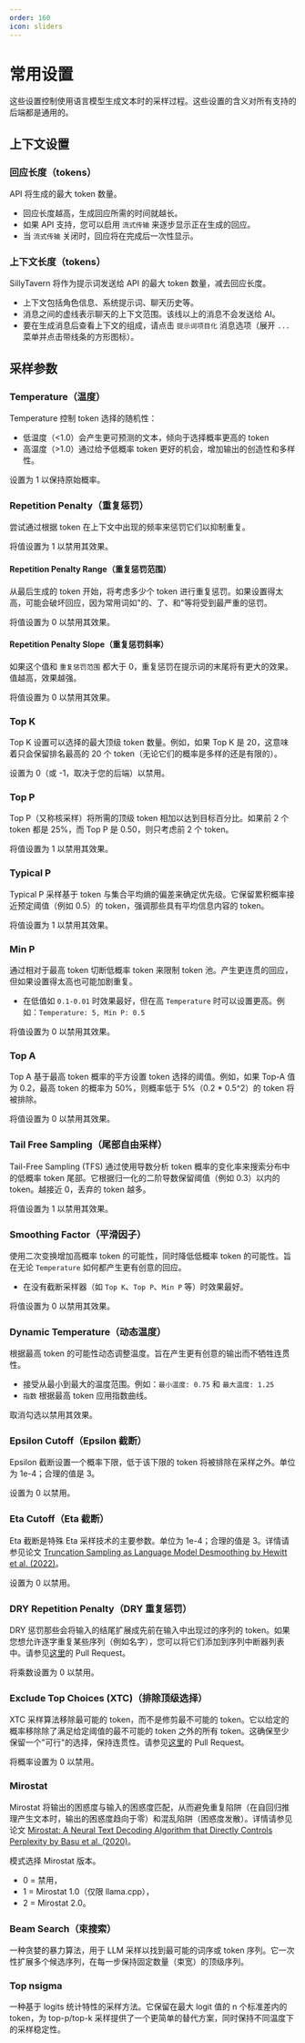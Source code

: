 ```yaml
---
order: 160
icon: sliders
---
```


# 常用设置

这些设置控制使用语言模型生成文本时的采样过程。这些设置的含义对所有支持的后端都是通用的。

## 上下文设置

### 回应长度（tokens）

API 将生成的最大 token 数量。

- 回应长度越高，生成回应所需的时间就越长。
- 如果 API 支持，您可以启用 `流式传输` 来逐步显示正在生成的回应。
- 当 `流式传输` 关闭时，回应将在完成后一次性显示。

### 上下文长度（tokens）

SillyTavern 将作为提示词发送给 API 的最大 token 数量，减去回应长度。

- 上下文包括角色信息、系统提示词、聊天历史等。
- 消息之间的虚线表示聊天的上下文范围。该线以上的消息不会发送给 AI。
- 要在生成消息后查看上下文的组成，请点击 `提示词项目化` 消息选项（展开 `...` 菜单并点击带线条的方形图标）。

## 采样参数

### Temperature（温度）

Temperature 控制 token 选择的随机性：

- 低温度（<1.0）会产生更可预测的文本，倾向于选择概率更高的 token
- 高温度（>1.0）通过给予低概率 token 更好的机会，增加输出的创造性和多样性。

设置为 1 以保持原始概率。

### Repetition Penalty（重复惩罚）

尝试通过根据 token 在上下文中出现的频率来惩罚它们以抑制重复。

将值设置为 1 以禁用其效果。

#### Repetition Penalty Range（重复惩罚范围）

从最后生成的 token 开始，将考虑多少个 token 进行重复惩罚。如果设置得太高，可能会破坏回应，因为常用词如"的、了、和"等将受到最严重的惩罚。

将值设置为 0 以禁用其效果。

#### Repetition Penalty Slope（重复惩罚斜率）

如果这个值和 `重复惩罚范围` 都大于 0，重复惩罚在提示词的末尾将有更大的效果。值越高，效果越强。

将值设置为 0 以禁用其效果。

### Top K

Top K 设置可以选择的最大顶级 token 数量。例如，如果 Top K 是 20，这意味着只会保留排名最高的 20 个 token（无论它们的概率是多样的还是有限的）。

设置为 0（或 -1，取决于您的后端）以禁用。

### Top P

Top P（又称核采样）将所需的顶级 token 相加以达到目标百分比。如果前 2 个 token 都是 25%，而 Top P 是 0.50，则只考虑前 2 个 token。

将值设置为 1 以禁用其效果。

### Typical P

Typical P 采样基于 token 与集合平均熵的偏差来确定优先级。它保留累积概率接近预定阈值（例如 0.5）的 token，强调那些具有平均信息内容的 token。

将值设置为 1 以禁用其效果。

### Min P

通过相对于最高 token 切断低概率 token 来限制 token 池。产生更连贯的回应，但如果设置得太高也可能加剧重复。

- 在低值如 `0.1-0.01` 时效果最好，但在高 `Temperature` 时可以设置更高。例如：`Temperature: 5, Min P: 0.5`

将值设置为 0 以禁用其效果。

### Top A

Top A 基于最高 token 概率的平方设置 token 选择的阈值。例如，如果 Top-A 值为 0.2，最高 token 的概率为 50%，则概率低于 5%（0.2 * 0.5^2）的 token 将被排除。

将值设置为 0 以禁用其效果。

### Tail Free Sampling（尾部自由采样）

Tail-Free Sampling (TFS) 通过使用导数分析 token 概率的变化率来搜索分布中的低概率 token 尾部。它根据归一化的二阶导数保留阈值（例如 0.3）以内的 token。越接近 0，丢弃的 token 越多。

将值设置为 1 以禁用其效果。

### Smoothing Factor（平滑因子）

使用二次变换增加高概率 token 的可能性，同时降低低概率 token 的可能性。旨在无论 `Temperature` 如何都产生更有创意的回应。

- 在没有截断采样器（如 `Top K`、`Top P`、`Min P` 等）时效果最好。

将值设置为 0 以禁用其效果。

### Dynamic Temperature（动态温度）

根据最高 token 的可能性动态调整温度。旨在产生更有创意的输出而不牺牲连贯性。

- 接受从最小到最大的温度范围。例如：`最小温度: 0.75` 和 `最大温度: 1.25`
- `指数` 根据最高 token 应用指数曲线。

取消勾选以禁用其效果。

### Epsilon Cutoff（Epsilon 截断）

Epsilon 截断设置一个概率下限，低于该下限的 token 将被排除在采样之外。单位为 1e-4；合理的值是 3。

设置为 0 以禁用。

### Eta Cutoff（Eta 截断）

Eta 截断是特殊 Eta 采样技术的主要参数。单位为 1e-4；合理的值是 3。详情请参见论文 [Truncation Sampling as Language Model Desmoothing by Hewitt et al. (2022)](https://arxiv.org/abs/2210.15191)。

设置为 0 以禁用。

### DRY Repetition Penalty（DRY 重复惩罚）

DRY 惩罚那些会将输入的结尾扩展成先前在输入中出现过的序列的 token。如果您想允许逐字重复某些序列（例如名字），您可以将它们添加到序列中断器列表中。请参见[这里](https://github.com/oobabooga/text-generation-webui/pull/5677)的 Pull Request。

将乘数设置为 0 以禁用。

### Exclude Top Choices (XTC)（排除顶级选择）

XTC 采样算法移除最可能的 token，而不是修剪最不可能的 token。它以给定的概率移除除了满足给定阈值的最不可能的 token 之外的所有 token。这确保至少保留一个"可行"的选择，保持连贯性。请参见[这里](https://github.com/oobabooga/text-generation-webui/pull/6335)的 Pull Request。

将概率设置为 0 以禁用。

### Mirostat

Mirostat 将输出的困惑度与输入的困惑度匹配，从而避免重复陷阱（在自回归推理产生文本时，输出的困惑度趋向于零）和混乱陷阱（困惑度发散）。详情请参见论文 [Mirostat: A Neural Text Decoding Algorithm that Directly Controls Perplexity by Basu et al. (2020)](https://arxiv.org/abs/2007.14966)。

模式选择 Mirostat 版本。

- 0 = 禁用，
- 1 = Mirostat 1.0（仅限 llama.cpp），
- 2 = Mirostat 2.0。

### Beam Search（束搜索）

一种贪婪的暴力算法，用于 LLM 采样以找到最可能的词序或 token 序列。它一次性扩展多个候选序列，在每一步保持固定数量（束宽）的顶级序列。

### Top nsigma

一种基于 logits 统计特性的采样方法。它保留在最大 logit 值的 n 个标准差内的 token，为 top-p/top-k 采样提供了一个更简单的替代方案，同时保持不同温度下的采样稳定性。

